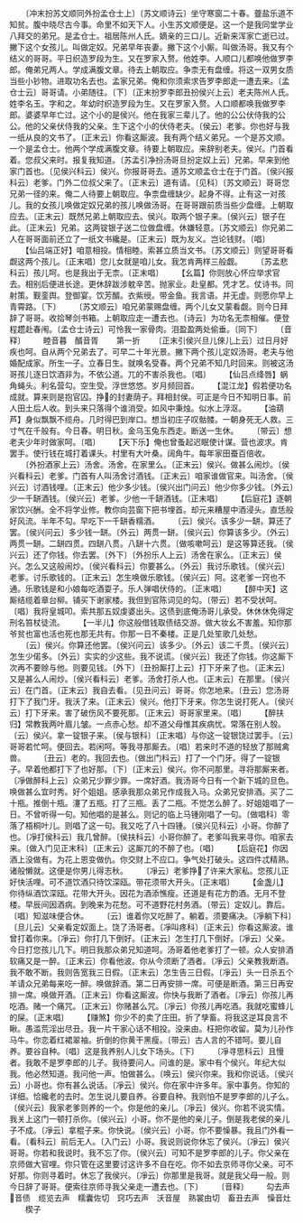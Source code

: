 <!-- { "loadSidebar": true } -->
　　〔冲末扮苏文顺同外扮孟仓士上〕〔苏文顺诗云〕坐守寒窗二十春。虀盐乐道不知贫。腹中晓尽古今事。命里不如天下人。小生苏文顺便是。这一个是我同堂学业八拜交的弟兄。是孟仓士。祖居陈州人氏。嫡亲的三口儿。近新来浑家亡逝已过。撇下这个女孩儿。叫做定奴。兄弟早年丧妻。撇下这个小厮。叫做汤哥。我又有个结义的哥哥。平日织造罗段为生。又在罗家入赘。他姓李。人顺口儿都唤他做罗李郎。俺弟兄两人。学成满腹文章。待去上朝取应。争柰无有盘缠。将这一双男女质当些小钞物。进取功名去也。孟家兄弟。俺和你须索求告罗李郎走一遭去来。〔孟仓士云〕哥哥请。小弟随往。〔下〕〔正末扮罗李郎丑扮侯兴上云〕老夫陈州人氏。姓李名玉。字和之。年幼时织造罗段为生。又在罗家入赘。人口顺都唤我做罗李郎。婆婆早年亡过。这个小的是侯兴。他在我家三辈儿了。他的公公伏侍我的公公。他的父亲伏侍我的父亲。生下这个小的伏侍老夫。〔侯云〕老爹。你也好与我一纸从良的文书了。〔正末云〕你看这厮波。我有两个结义弟兄。一个是苏文顺。一个是孟仓士。他两个学成满腹文章。待要上朝取应。来辞别老夫。侯兴。门首看着。您叔父来时。报复我知道。〔苏孟引净扮汤哥旦扮定奴上云〕兄弟。早来到他家门首也。〔见侯兴科云〕侯兴。你报哥哥去。道苏文顺孟仓士在于门首。〔侯兴报科云〕老爹。门外二位叔父来了。〔正末云〕道有请。〔见科〕〔苏文顺云〕哥哥您兄弟一径的来。俺二人待要上朝取应。争柰盘缠缺少。起身不得。止有这一对孩儿。我的女孩儿唤做定奴兄弟的孩儿唤做汤哥。在哥哥跟前质当些少盘缠。上朝取应去。〔正末云〕既然兄弟上朝取应去。侯兴。取两个银子来。〔侯兴云〕银子在此。〔正末云〕兄弟。这两锭银子送二位做盘缠。休嫌轻意。〔苏文顺云〕你兄弟二人在哥哥面前还立了一纸文书纔是。〔正末云〕既为友义。岂论钱财。〔唱〕
　　【仙吕端正好】咱意相投。情相睦。索甚立质当文书。〔苏文顺云〕则望哥哥看觑这两个孩儿。〔正末唱〕您儿女就是咱儿女。我怎肯两样三般觑。
　　〔苏孟悲科云〕孩儿呵。也是我出于无柰。〔正末唱〕
　　【幺篇】你则放心怀应举求官去。相别后便进长途。更休辞跋涉躭辛苦。抛家业。赴皇都。凭才艺。仗诗书。同射策。觐銮舆。登御宴。饮芳醑。衣紫绶。带金鱼。我言语。并无虚。则愿你早上青霄路。〔下〕
　　〔苏文顺云〕咱兄弟蒙赐盘缠。两个儿女又蒙看觑。则今日拜辞了哥哥。收拾琴剑书箱。上朝取应走一遭去也。〔诗云〕为功名无柰相催。便登程趱赴春闱。〔孟仓士诗云〕可怜我一家骨肉。泪盈盈两处偷垂。〔同下〕
　　〔音释〕
　　睦音暮　醑音胥
　　第一折
　　〔正末引侯兴旦儿倈儿上云〕过日月好疾也呵。自从两个兄弟去了。可早二十年光景。撇下两个孩儿定奴汤哥。老夫与他婚配成家。所生一子。立春日生。就唤名受春。两个兄弟不知几时回来。则被这汤哥孩儿逐日饮酒非为。不依公道。兀的不害杀我也。〔唱〕
　　【仙吕点绛唇】蜗角蝇头。利名营勾。空生受。浮世悠悠。岁月频回首。
　　【混江龙】假若便功名成就。算来则是抱官囚。挣的封妻荫子。拜相封侯。可正是今日不知明日事。前人田土后人收。到头来只落得个谁消受。如风中秉烛。似水上浮沤。
　　【油葫芦】身似飘飘不缆舟。几时得巴到岸口。想当初庄子叹骷髅。一朝身死无人救。三寸气在千般有。今日春。明日秋。金乌玉兔东西走。断送一生休。
　　〔带云〕想老夫少年时做家呵。〔唱〕
　　【天下乐】俺也曾蚤起迟眠使计谋。营也波求。肯罢手。使行钱在城打着课头。村里有大叶桑。阔角牛。每年家田蚕百倍收。
　　〔外扮酒家上云〕汤舍。汤舍。在家里么。〔正末云〕侯兴。做甚么闹炒。〔侯兴看科云〕老爹。门首有人叫汤舍讨酒钱。〔正末云〕咱家谁做官来。叫汤舍。〔侯兴云〕讨酒钱哩。〔正末云〕他少多少钱。〔侯兴出门问云〕他少你多少钱。〔外云〕少一千缾酒钱。〔侯兴云〕老爹。少他一千缾酒钱。〔正末唱〕
　　【后庭花】逐朝家饮兴酬。全不将学业修。教你向芸窗下把书埋首。却元来糟屋中酒浸头。直恁般好风流。半年不勾。早吃下一千缾香糯酒。
　　〔云〕侯兴。该多少一缾。算还了罢。〔侯兴问云〕多少钱一缾。〔外云〕两贯一缾。〔侯兴云〕你算该多少。〔外云〕两贯一缾。二缾四贯。四缾八贯。八缾十六贯。〔做咳嗽呵云〕是这等算还我。〔侯兴云〕还了你钱。你去罢。〔外下〕〔外扮乐人上云〕汤舍在家么。〔正末云〕侯兴。怎么又这般闹炒。〔侯兴看科云〕你要甚么。〔外云〕我讨乐歌钱。〔侯兴云〕老爹。讨乐歌钱的。〔正末云〕怎生唤做乐歌钱。〔侯兴云〕阿。这老爹一窍也不通。乐歌钱是和小娘每吃酒耍子。乐人弹唱伏侍的。〔正末唱〕
　　【醉中天】这厮结缆着章台柳。铺买下谢家楼。我但到官陈词见的勾。〔带云〕若不受状呵。〔唱〕我将皇城叩。索共那五奴虔婆出头。这债到底俺汤哥儿承受。休休休免得定刑名笞杖徒流。
　　【一半儿】你这般借钱取债结交游。做大妆幺不害羞。知你那爷贫也富也活也死也那无共有。你那一日不秦楼。正是几处笙歌几处愁。
　　〔云〕侯兴。你算还他罢。〔侯兴问云〕该多少。〔外云〕该二千贯。〔侯兴云〕怎生少偌多。〔外云〕实实的少这些。我不说谎。〔侯兴云〕我还了你钱。你这厮下次再不要赊与他。则要见钱。〔外下〕〔丑扮厮打上云〕打下牙来了也。〔正末云〕又是甚么人闹炒。〔侯兴看科云〕老爹。汤舍打杀人也。〔正末云〕在那里。〔侯兴云〕在门首。〔正末云〕我自去看。〔见丑问云〕哥哥。你怎地来。〔丑云〕您汤哥打下了我门牙。我沃了来。〔正末云〕侯兴。他打下牙来。你怎生说打死人。〔侯兴云〕打下牙来。害了破伤风不要死那。〔正末云〕哥哥家里来。〔唱〕
　　【醉扶归】常教我两叶眉儿皱。一点赤心愁。却不道父母惟其疾病忧。常落在别人彀。〔云〕侯兴。拿一锭银子来。〔侯与银科〕〔正末唱〕与你这一锭银饶过罢手。〔云〕哥哥若忙呵。便回去。若闲呵。等我寻那厮去。〔唱〕若来时不道的轻放了那贼禽兽。
　　〔丑云〕老的。我回去也。〔做出门科云〕打了一个门牙。得了一锭银子。早着他都打下了也好那。〔下〕〔正末云〕侯兴。你不问那里。寻将那厮来者。〔凈做醉科上云〕众弟兄少罪少罪。一席好酒。我汤哥今日有一个新下城的旦色。唤做甚么宜时秀。好个姐姐。感承我那众弟兄作成我入马。众弟兄安排酒。买了二十瓶。推倒十瓶。瀽了五瓶。打了三瓶。丢了二瓶。不觉怎么醉了。好姐姐唱了一日。不曾听得一句。知他唱的是甚么。则记的临上马锺刚唱了一句。〔做唱科〕零落了梧桐叶儿。则唱了这一句。我又吃了八十四锺。〔侯兴见科云〕小哥。你醉了也。〔凈打侯科云〕我几曾醉。〔侯扶科云〕小哥你醉了。老爹叫我来寻你。咱家去来。〔做入门见正末科〕〔正末云〕这厮兀的不醉了也。〔唱〕
　　【后庭花】你因酒上没做有。为花上恩变做仇。你交财上不应口。争气处打破头。这四件忒精熟。诸般懒就。这便是你男儿得志秋。
　　〔凈云〕老爹挣了许来大家私。您孩儿正好快活哩。可不道饮酒只待饮深瓯。带花须带大开头。〔正末唱〕
　　【金盏儿】你待纵酒饮深瓯。花带大开头。因花为酒添憔瘦。还道是有花方酌酒。无月不登楼。早辰间因酒病。到晚来为花愁。可不道野花村务酒。〔带云〕定奴儿。靠后。〔唱〕知滋味便合休。
　　〔云〕谁着你又吃醉了。躺着。须要痛决。〔凈躺下科〕〔旦儿云〕父亲看定奴面上。饶了汤哥者。〔凈叫疼科〕〔正末云〕你看这厮波。谁曾打着你来。〔凈云〕你打几下倒好。〔正末云〕怎生打几下倒好。〔凈云〕父亲。今日打您孩儿几下。明日我那众弟兄知道呵。汤哥着他老爹打了一顿。众人安排酒软痛又是一醉。〔正末云〕你看他波。你从今须断了酒者。〔凈云〕父亲教我断酒。我不敢不断。我则告宽我三日假。〔正末云〕怎生告三日假。〔凈云〕头一日杀五个羊请众兄弟每来吃一醉。唤做辞酒。第二日再安排一席。可便是断酒。第三日再安排一席。唤做开酒。〔正末云〕你看这厮波。你快与我断了酒者。〔凈云〕你孩儿再吃酒。赌一个痛咒。〔正末云〕你赌甚么咒。〔凈云〕你孩儿再吃酒。我就吃蜜蜂儿的屎。〔正末唱〕
　　【赚煞】你少不的卖了庄田。折了孳畜。将我这逆耳良言不瞅。愚滥荒淫出尽丑。我一片干家心话不相投。没来由。枉把你收留。莫为儿孙作马牛。你恋着红裙翠袖。折倒的你黄干黑瘦。〔带云〕古人言的不错呵。要儿自养。要谷自种。〔唱〕这是我养别人儿女下场头。〔下〕
　　〔凈寻思科云〕且慢者。我敢不是罗李郎的儿子。我待要问人。问谁的是。家中有个侯兴。年纪大似我。他必然知道。我问他一声。怕做甚么。〔唤云〕侯兴你来。我和你说话。〔侯兴云〕小哥也。你有甚么说话。〔凈云〕侯兴。你在家中许多年。家中事务。你知的详细。恰纔老的去时。怎生说儿要自养。谷要自种。我则怕不是罗李郎的儿子么。〔侯兴云〕我家老爹则养的一个。你是他的亲儿。〔凈云〕侯兴。你若不说实情。我关上这门一顿打杀你。〔侯兴云〕小哥。你不是他的亲儿子。倒是我老侯的亲儿子不成。〔凈云〕拿棍子来。你快说。〔侯兴云〕小哥。你不要懆暴。我且门外看一看。〔看科云〕前后无人。〔入门云〕小哥。我说则说你休忘了侯兴。〔凈云〕侯兴哥哥。你若和我说时。我不忘了你。〔侯兴云〕可知不是罗李郎的儿子。你父亲在京师做大官哩。你只管在这里要讨这许多不自在吃。你不如去京师寻你父亲。可不好那。你则寻着时。休忘了我侯兴。〔凈云〕你那里是我哥。就是我父母一般。则今日辞了哥哥。便索往京师寻我父亲走一遭去也。〔下〕
　　〔音释〕
　　勾去声　音债　缆览去声　糯囊佐切　窍巧去声　沃音屋　熟裳由切　畜丑去声　懆音灶
　　楔子
